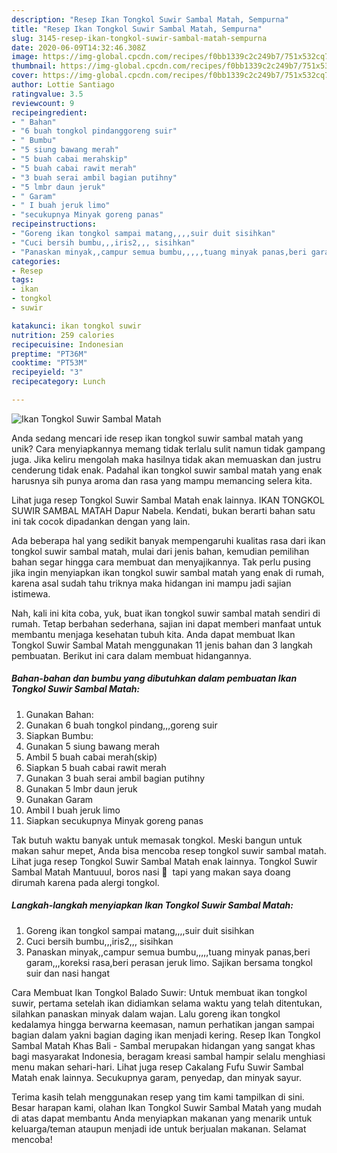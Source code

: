 ```yaml
---
description: "Resep Ikan Tongkol Suwir Sambal Matah, Sempurna"
title: "Resep Ikan Tongkol Suwir Sambal Matah, Sempurna"
slug: 3145-resep-ikan-tongkol-suwir-sambal-matah-sempurna
date: 2020-06-09T14:32:46.308Z
image: https://img-global.cpcdn.com/recipes/f0bb1339c2c249b7/751x532cq70/ikan-tongkol-suwir-sambal-matah-foto-resep-utama.jpg
thumbnail: https://img-global.cpcdn.com/recipes/f0bb1339c2c249b7/751x532cq70/ikan-tongkol-suwir-sambal-matah-foto-resep-utama.jpg
cover: https://img-global.cpcdn.com/recipes/f0bb1339c2c249b7/751x532cq70/ikan-tongkol-suwir-sambal-matah-foto-resep-utama.jpg
author: Lottie Santiago
ratingvalue: 3.5
reviewcount: 9
recipeingredient:
- " Bahan"
- "6 buah tongkol pindanggoreng suir"
- " Bumbu"
- "5 siung bawang merah"
- "5 buah cabai merahskip"
- "5 buah cabai rawit merah"
- "3 buah serai ambil bagian putihny"
- "5 lmbr daun jeruk"
- " Garam"
- " I buah jeruk limo"
- "secukupnya Minyak goreng panas"
recipeinstructions:
- "Goreng ikan tongkol sampai matang,,,,suir duit sisihkan"
- "Cuci bersih bumbu,,,iris2,,, sisihkan"
- "Panaskan minyak,,campur semua bumbu,,,,,tuang minyak panas,beri garam,,,koreksi rasa,beri perasan jeruk limo. Sajikan bersama tongkol suir dan nasi hangat"
categories:
- Resep
tags:
- ikan
- tongkol
- suwir

katakunci: ikan tongkol suwir 
nutrition: 259 calories
recipecuisine: Indonesian
preptime: "PT36M"
cooktime: "PT53M"
recipeyield: "3"
recipecategory: Lunch

---
```



![Ikan Tongkol Suwir Sambal Matah](https://img-global.cpcdn.com/recipes/f0bb1339c2c249b7/751x532cq70/ikan-tongkol-suwir-sambal-matah-foto-resep-utama.jpg)

Anda sedang mencari ide resep ikan tongkol suwir sambal matah yang unik? Cara menyiapkannya memang tidak terlalu sulit namun tidak gampang juga. Jika keliru mengolah maka hasilnya tidak akan memuaskan dan justru cenderung tidak enak. Padahal ikan tongkol suwir sambal matah yang enak harusnya sih punya aroma dan rasa yang mampu memancing selera kita.

Lihat juga resep Tongkol Suwir Sambal Matah enak lainnya. IKAN TONGKOL SUWIR SAMBAL MATAH Dapur Nabela. Kendati, bukan berarti bahan satu ini tak cocok dipadankan dengan yang lain.

Ada beberapa hal yang sedikit banyak mempengaruhi kualitas rasa dari ikan tongkol suwir sambal matah, mulai dari jenis bahan, kemudian pemilihan bahan segar hingga cara membuat dan menyajikannya. Tak perlu pusing jika ingin menyiapkan ikan tongkol suwir sambal matah yang enak di rumah, karena asal sudah tahu triknya maka hidangan ini mampu jadi sajian istimewa.


Nah, kali ini kita coba, yuk, buat ikan tongkol suwir sambal matah sendiri di rumah. Tetap berbahan sederhana, sajian ini dapat memberi manfaat untuk membantu menjaga kesehatan tubuh kita. Anda dapat membuat Ikan Tongkol Suwir Sambal Matah menggunakan 11 jenis bahan dan 3 langkah pembuatan. Berikut ini cara dalam membuat hidangannya.

<!--inarticleads1-->

##### Bahan-bahan dan bumbu yang dibutuhkan dalam pembuatan Ikan Tongkol Suwir Sambal Matah:

1. Gunakan  Bahan:
1. Gunakan 6 buah tongkol pindang,,,goreng suir
1. Siapkan  Bumbu:
1. Gunakan 5 siung bawang merah
1. Ambil 5 buah cabai merah(skip)
1. Siapkan 5 buah cabai rawit merah
1. Gunakan 3 buah serai ambil bagian putihny
1. Gunakan 5 lmbr daun jeruk
1. Gunakan  Garam
1. Ambil  I buah jeruk limo
1. Siapkan secukupnya Minyak goreng panas


Tak butuh waktu banyak untuk memasak tongkol. Meski bangun untuk makan sahur mepet, Anda bisa mencoba resep tongkol suwir sambal matah. Lihat juga resep Tongkol Suwir Sambal Matah enak lainnya. Tongkol Suwir Sambal Matah Mantuuul, boros nasi 🤩 ️ tapi yang makan saya doang dirumah karena pada alergi tongkol. 

<!--inarticleads2-->

##### Langkah-langkah menyiapkan Ikan Tongkol Suwir Sambal Matah:

1. Goreng ikan tongkol sampai matang,,,,suir duit sisihkan
1. Cuci bersih bumbu,,,iris2,,, sisihkan
1. Panaskan minyak,,campur semua bumbu,,,,,tuang minyak panas,beri garam,,,koreksi rasa,beri perasan jeruk limo. Sajikan bersama tongkol suir dan nasi hangat


Cara Membuat Ikan Tongkol Balado Suwir: Untuk membuat ikan tongkol suwir, pertama setelah ikan didiamkan selama waktu yang telah ditentukan, silahkan panaskan minyak dalam wajan. Lalu goreng ikan tongkol kedalamya hingga berwarna keemasan, namun perhatikan jangan sampai bagian dalam yakni bagian daging ikan menjadi kering. Resep Ikan Tongkol Sambal Matah Khas Bali - Sambal merupakan hidangan yang sangat khas bagi masyarakat Indonesia, beragam kreasi sambal hampir selalu menghiasi menu makan sehari-hari. Lihat juga resep Cakalang Fufu Suwir Sambal Matah enak lainnya. Secukupnya garam, penyedap, dan minyak sayur. 

Terima kasih telah menggunakan resep yang tim kami tampilkan di sini. Besar harapan kami, olahan Ikan Tongkol Suwir Sambal Matah yang mudah di atas dapat membantu Anda menyiapkan makanan yang menarik untuk keluarga/teman ataupun menjadi ide untuk berjualan makanan. Selamat mencoba!
